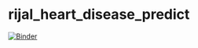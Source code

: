 # rijal_heart_disease_predict



[![Binder](https://mybinder.org/badge_logo.svg)](https://mybinder.org/v2/gh/Brijal977/rijal_heart_disease_predict/master?labpath=Am_i_heart_Healthy%20.ipynb)

